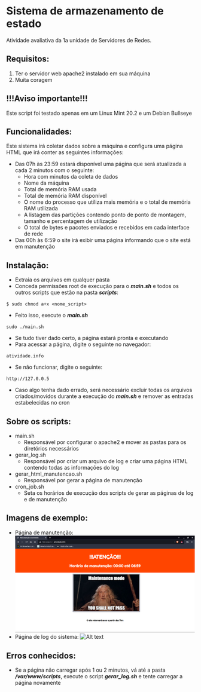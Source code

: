 # Sistema de armazenamento de estado
Atividade avaliativa da 1a unidade de Servidores de Redes.

## Requisitos:
1. Ter o servidor web apache2 instalado em sua máquina
2. Muita coragem

## !!!Aviso importante!!!
Este script foi testado apenas em um Linux Mint 20.2 e um Debian Bullseye

## Funcionalidades:
Este sistema irá coletar dados sobre a máquina e configura uma página HTML que irá conter as seguintes informações:
- Das 07h às 23:59 estará disponível uma página que será atualizada a cada 2 minutos com o seguinte:
  - Hora com minutos da coleta de dados
  - Nome da máquina
  - Total de memória RAM usada
  - Total de memória RAM disponível
  - O nome do processo que utiliza mais memória e o total de memória RAM utilizada
  - A listagem das partições contendo ponto de ponto de montagem, tamanho e percentagem de utilização
  - O total de bytes e pacotes enviados e recebidos em cada interface de rede
- Das 00h às 6:59 o site irá exibir uma página informando que o site está em manutenção

## Instalação:
- Extraia os arquivos em qualquer pasta
- Conceda permissões root de execução para o ***main.sh*** e todos os outros scripts que estão na pasta ***scripts***:
```
$ sudo chmod a+x <nome_script>
```
- Feito isso, execute o ***main.sh***
```
sudo ./main.sh
```
- Se tudo tiver dado certo, a página estará pronta e executando
- Para acessar a página, digite o seguinte no navegador:
```
atividade.info
```
- Se não funcionar, digite o seguinte:
```
http://127.0.0.5
```
- Caso algo tenha dado errado, será necessário excluir todas os arquivos criados/movidos durante a execução do ***main.sh*** e remover as entradas estabelecidas no cron

## Sobre os scripts:
- main.sh
  - Responsável por configurar o apache2 e mover as pastas para os diretórios necessários
- gerar_log.sh
  - Responsável por criar um arquivo de log e criar uma página HTML contendo todas as informações do log
- gerar_html_manutencao.sh
  - Responsável por gerar a página de manutenção
- cron_job.sh
  - Seta os horários de execução dos scripts de gerar as páginas de log e de manutenção

## Imagens de exemplo:
- Página de manutenção:
![Alt text](/manutencao.png "Manutenção")
- Página de log do sistema:
![Alt text](/demonstracao_log.gif)

## Erros conhecidos:
- Se a página não carregar após 1 ou 2 minutos, vá até a pasta ***/var/www/scripts***, execute o script ***gerar_log.sh*** e tente carregar a página novamente
